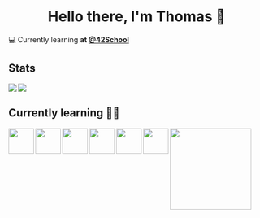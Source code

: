 <h1 align="center">Hello there, I'm Thomas 👋</h1>

💻 Currently learning **at [@42School](https://github.com/42School)**

## Stats
<img align="left" src="https://github-readme-stats.vercel.app/api?username=M0dzie&count_private=true&show_icons=true&include_all_commits=false&hide=contribs&line_height=24&theme=transparent" />
<img align="center" src="https://github-readme-stats.vercel.app/api/top-langs/?username=M0dzie&layout=compact&theme=transparent" />

## Currently learning 👨‍💻

<img align="left" width="50" src="https://upload.wikimedia.org/wikipedia/commons/thumb/1/18/C_Programming_Language.svg/570px-C_Programming_Language.svg.png?20201031132917">
<img align="left" width="50" src="https://upload.wikimedia.org/wikipedia/commons/3/32/C%2B%2B_logo.png">
<img align="left" width="50" src="https://upload.wikimedia.org/wikipedia/commons/3/38/HTML5_Badge.svg">
<img align="left" width="50" src="https://upload.wikimedia.org/wikipedia/commons/6/62/CSS3_logo.svg">
<img align="left" width="50" src="https://upload.wikimedia.org/wikipedia/commons/3/3b/Javascript_Logo.png">
<img align="left" width="50" src="https://upload.wikimedia.org/wikipedia/commons/a/a7/React-icon.svg">
<img width="160" src="https://upload.wikimedia.org/wikipedia/commons/9/9d/Swift_logo.svg">
